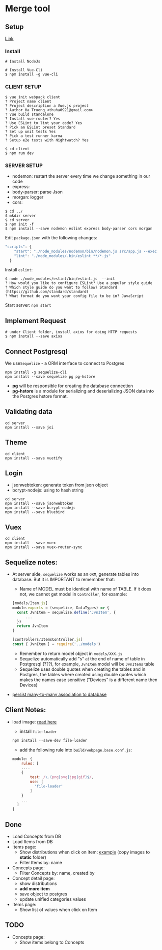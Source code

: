 # Merge tool #

## Setup

[Link](https://www.youtube.com/watch?v=Fa4cRMaTDUI&list=PLWKjhJtqVAbnadueQ-C5keMQQiQau_i0D)

### Install

```
# Install NodeJs

# Install Vue-Cli
$ npm install -g vue-cli
```

### CLIENT SETUP

```
$ vue init webpack client
? Project name client
? Project description a Vue.js project
? Author Ha Truong <thuha0921@gmail.com>
? Vue build standalone
? Install vue-router? Yes
? Use ESLint to lint your code? Yes
? Pick an ESLint preset Standard
? Set up unit tests Yes
? Pick a test runner karma
? Setup e2e tests with Nightwatch? Yes

$ cd client
$ npm run dev
```

### SERVER SETUP

* nodemon: restart the server every time we change something in our code
* express:
* body-parser: parse Json
* morgan: logger
* cors: 

```
$ cd ../
$ mkdir server
$ cd server
$ npm init -f
$ npm install --save nodemon eslint express body-parser cors morgan

```

Edit `package.json` with the following changes:

```javascript
"scripts": {
    "start": "./node_modules/nodemon/bin/nodemon.js src/app.js --exec 'npm run lint && node'",
    "lint": "./node_modules/.bin/eslint **/*.js"
  }
```

Install `eslint`:

```
$ node ./node_modules/eslint/bin/eslint.js  --init
? How would you like to configure ESLint? Use a popular style guide
? Which style guide do you want to follow? Standard (https://github.com/standard/standard)
? What format do you want your config file to be in? JavaScript

```

Start server: `npm start`

## Implement Request

```
# under Client folder, install axios for doing HTTP requests
$ npm install --save axios
```

## Connect Postgresql

We use`Sequelize` - a ORM interface to connect to Postgres

```
npm install -g sequelize-cli
npm install --save sequelize pg pg-hstore
```
* **pg** will be responsible for creating the database connection
* **pg-hstore** is a module for serializing and deserializing JSON data into the Postgres hstore format.



## Validating data

```
cd server
npm install --save joi
```

## Theme

```
cd client
npm install --save vuetify
```
## Login

* jsonwebtoken: generate token from json object
* bcrypt-nodejs: using to hash string
```
cd server
npm install --save jsonwebtoken
npm install --save bcrypt-nodejs
npm install --save bluebird
```
## Vuex


```
cd client
npm install --save vuex
npm install --save vuex-router-sync
```

## Sequelize notes:
- At server side, `sequelize` works as an `ORM`, generate tables into database. But it is IMPORTANT to rememnber that:
    + Name of MODEL must be identical with name of TABLE. If it does not, we cannot get model in `Controller`, for example:
    ```javascript
    [models/Item.js]
    module.exports = (sequelize, DataTypes) => {
      const JvnItem = sequelize.define('JvnItem', {
          ...
      })
      return JvnItem
    }
  
    [controllers/ItemsController.js]
    const { JvnItem } = require('../models')
    ```
    + Remember to return model object in `models/XXX.js`
    + Sequelize automatically add "s" at the end of name of table in Postgresql (???), for example, `JvnItem` model will be `JvnItems` table
    + Sequelize uses double quotes when creating the tables and in Postgres, the tables where created using double quotes which makes the names case sensitive ("Devices" is a different name then Devices)

- [persist many-to-many association to database](https://grokonez.com/node-js/sequelize-many-to-many-association-nodejs-express-mysql)

## Client Notes:
- load image: [read here](https://webpack.js.org/guides/asset-management/#loading-images)
    + install `file-loader`
    
    ```javascript
    npm install --save-dev file-loader
    ```
    
    + add the following rule into `build/webpage.base.conf.js`:
    
    ```javascript
    module: {
        rules: [
        ....
        {
            test: /\.(png|svg|jpg|gif)$/,
            use: [
              'file-loader'
            ]
        }
        ...
      ]
    }
    ```
## Done
- Load Concepts from DB
- Load Items from DB
- Items page:
    - Show distributions when click on Item: [example](https://codepen.io/metamet/pen/rrBEZr) (copy images to **static** folder)
    - Filter Items by: name
- Concepts page:
    - Filter Concepts by: name, created by
- Concept detail page:
    - show distributions
    - **add more item**
    - save object to postgres
    - update unified categories values
- Items page:
    - Show list of values when click on Item
    
## TODO

- Concepts page:
    - Show items belong to Concepts
